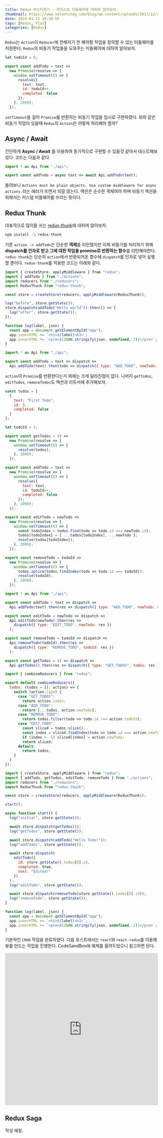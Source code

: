 ```yaml
---
title: Redux 마스터하기 - 리덕스의 미들웨어에 대하여 알아보자.
thumbnail: https://www.valentinog.com/blog/wp-content/uploads/2017/12/redux-react-tutorial-beginner-2018.png
date: 2019-01-11 18:39:55
tags: [Redux, Flux]
categories: [Redux]
---
```


`Redux`는 `Action`이 `Reducer`에 전해지기 전 해야할 작업을 정의할 수 있는 미들웨어를 지원한다. `Redux`의 비동기 작업들을 도와주는 미들웨어에 대하여 알아보자.

<!-- more -->

```js api.js
let todoId = 0;

export const addTodo = text =>
  new Promise(resolve => {
    window.setTimeout(() => {
      resolve({
        text: text,
        id: todoId++,
        completed: false
      });
    }, 2000);
  });
```

`setTimeout`을 걸어 `Promise`를 반환하는 비동기 작업을 임시로 구현하였다. 위와 같은 비동기 작업이 있을때 `Redux`의 `Action`은 어떻게 처리해야 할까?


## Async / Await

간단하게 **Async / Await** 를 이용하여 동기적으로 구현할 수 있을것 같아서 테스트해보았다. 코드는 다음과 같다.

```js actions.js
import * as Api from "./api";

export const addTodo = async text => await Api.addTodo(text);
```

돌려보니 `Actions must be plain objects. Use custom middleware for async actions.`라는 에러가 뜨면서 되질 않는다. 액션은 순수한 객체여야 하며 비동기 액션을 위해서는 커스텀 미들웨어를 쓰라는 뜻이다.

## Redux Thunk

대표적으로 많이들 쓰는 [redux-thunk](https://github.com/reduxjs/redux-thunk)에 대하여 알아보자. 

```bash
npm install -S redux-thunk
```

기존 `action -> addTodo`는 단순한 **객체**를 리턴했지만 이제 비동기를 처리하기 위해 **dispatch를 인자로 받고 그에 대한 작업을 promise로 반환하는 함수**를 리턴해야한다. 
``redux-thunk``는 단순히 `action`에서 반환되어온 함수에 `dispatch`를 인자로 넣어 실행할 뿐이다. `redux-thunk`를 적용한 코드는 아래와 같다.

```js index.js
import { createStore, applyMiddleware } from "redux";
import { addTodo } from "./actions";
import reducers from "./reducers";
import ReduxThunk from "redux-thunk";

const store = createStore(reducers, applyMiddleware(ReduxThunk));

log("before", store.getState());
store.dispatch(addTodo("Hello world")).then(() => {
  log("after", store.getState());
});

function log(label, json) {
  const app = document.getElementById("app");
  app.innerHTML += `<h1>${label}<h1>`;
  app.innerHTML += `<pre>${JSON.stringify(json, undefined, 2)}</pre>`;
}
```

```js actions.js
import * as Api from "./api";

export const addTodo = text => dispatch =>
  Api.addTodo(text).then(todo => dispatch({ type: "ADD_TODO", newTodo: todo }));
```

`action`이 `Promise`를 반환한다는거 외에는 크게 달라진점이 없다. 나머지 `getTodos`, `editTodos`, `removeTodos`도 액션과 리듀서에 추가해보자.
```js api.js
const todos = [
  {
    text: "First Todo",
    id: 0,
    completed: false
  }
];

let todoId = 1;

export const getTodos = () =>
  new Promise(resolve => {
    window.setTimeout(() => {
      resolve(todos);
    }, 2000);
  });

export const addTodo = text =>
  new Promise(resolve => {
    window.setTimeout(() => {
      resolve({
        text: text,
        id: todoId++,
        completed: false
      });
    }, 2000);
  });

export const editTodo = newTodo =>
  new Promise(resolve => {
    window.setTimeout(() => {
      const todoIndex = todos.find(todo => todo.id === newTodo.id);
      todos[todoIndex] = { ...todos[todoIndex], ...newTodo };
      resolve(todos[todoIndex]);
    }, 2000);
  });

export const removeTodo = todoId =>
  new Promise(resolve => {
    window.setTimeout(() => {
      todos.splice(todos.findIndex(todo => todo.id === todoId));
      resolve(todoId);
    }, 2000);
  });

```
```js actions.js
import * as Api from "./api";

export const addTodo = text => dispatch =>
  Api.addTodo(text).then(res => dispatch({ type: "ADD_TODO", newTodo: res }));

export const editTodo = newTodo => dispatch =>
  Api.editTodo(newTodo).then(res =>
    dispatch({ type: "EDIT_TODO", newTodo: res })
  );

export const removeTodo = todoId => dispatch =>
  Api.removeTodo(todoId).then(res =>
    dispatch({ type: "REMOVE_TODO", todoId: res })
  );

export const getTodos = () => dispatch =>
  Api.getTodos().then(res => dispatch({ type: "GET_TODOS", todos: res }));

```
```js reducers.js
import { combineReducers } from "redux";

export default combineReducers({
  todos: (todos = [], action) => {
    switch (action.type) {
      case "GET_TODOS":
        return action.todos;
      case "ADD_TODO":
        return [...todos, action.newTodo];
      case "REMOVE_TODO":
        return todos.filter(todo => todo.id !== action.todoId);
      case "EDIT_TODO":
        const sliced = todos.slice();
        const index = sliced.findIndex(todo => todo.id === action.newTodo.id);
        if (index > -1) sliced[index] = action.newTodo;
        return sliced;
      default:
        return todos;
    }
  }
});

```
```js index.js
import { createStore, applyMiddleware } from "redux";
import { addTodo, getTodos, editTodo, removeTodo } from "./actions";
import reducers from "./reducers";
import ReduxThunk from "redux-thunk";

const store = createStore(reducers, applyMiddleware(ReduxThunk));

start();

async function start() {
  log("initial", store.getState());

  await store.dispatch(getTodos());
  log("getTodos", store.getState());

  await store.dispatch(addTodo("Hello Todo!"));
  log("addTodos", store.getState());

  await store.dispatch(
    editTodo({
      id: store.getState().todos[0].id,
      completed: true,
      text: "Edited!"
    })
  );
  log("editTodo", store.getState());

  await store.dispatch(removeTodo(store.getState().todos[0].id));
  log("removeTodo", store.getState());
}

function log(label, json) {
  const app = document.getElementById("app");
  app.innerHTML += `<h1>${label}<h1>`;
  app.innerHTML += `<pre>${JSON.stringify(json, undefined, 2)}</pre>`;
}
```

기본적인 `CRUD` 작업을 완료하였다. 다음 포스트에서는 `react`와 `react-redux`를 이용해 뷰를 만드는 작업을 진행한다.
CodeSandBox에 예제를 올려두었으니 참고하면 된다.

<iframe src="https://codesandbox.io/embed/kmx0w14lo3" style="width:100%; height:500px; border:0; border-radius: 4px; overflow:hidden;" sandbox="allow-modals allow-forms allow-popups allow-scripts allow-same-origin"></iframe>

## Redux Saga

작성 예정.
